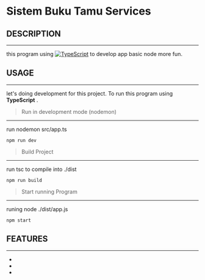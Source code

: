 # Sistem Buku Tamu Services

## DESCRIPTION

---

this program using [![TypeScript](https://badges.frapsoft.com/typescript/code/typescript.svg?v=101)](https://github.com/ellerbrock/typescript-badges/) to develop app basic node more fun.

## USAGE

---

let's doing development for this project. To run this program using **TypeScript** .

> Run in development mode (nodemon)

---

run nodemon src/app.ts

```
npm run dev
```

> Build Project

---

run tsc to compile into ./dist

```
npm run build
```

> Start running Program

---

runing node ./dist/app.js

```
npm start
```

## FEATURES

---

-
-
-
